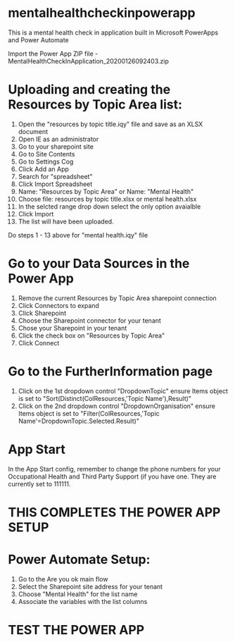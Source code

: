 # mentalhealthcheckinpowerapp
This is a mental health check in application built in Microsoft PowerApps and Power Automate

Import the Power App ZIP file - MentalHealthCheckInApplication_20200126092403.zip

# Uploading and creating the Resources by Topic Area list:

1. Open the "resources by topic title.iqy" file and save as an XLSX document
2. Open IE as an administrator
3. Go to your sharepoint site
4. Go to Site Contents
5. Go to Settings Cog
6. Click Add an App
7. Search for "spreadsheet"
8. Click Import Spreadsheet
9. Name: "Resources by Topic Area" or Name: "Mental Health"
10. Choose file: resources by topic title.xlsx or mental health.xlsx
11. In the selcted range drop down select the only option avaialble
12. Click Import
13. The list will have been uploaded.

Do steps 1 - 13 above for "mental health.iqy" file

# Go to your Data Sources in the Power App

1. Remove the current Resources by Topic Area sharepoint connection
2. Click Connectors to expand
3. Click Sharepoint
4. Choose the Sharepoint connector for your tenant
5. Chose your Sharepoint in your tenant
6. Click the check box on "Resources by Topic Area"
7. Click Connect

# Go to the FurtherInformation page

1. Click on the 1st dropdown control "DropdownTopic" ensure Items object is set to "Sort(Distinct(ColResources,'Topic Name'),Result)"
2. Click on the 2nd dropdown control "DropdownOrganisation" ensure Items object is set to "Filter(ColResources,'Topic Name'=DropdownTopic.Selected.Result)"

# App Start

In the App Start config, remember to change the phone numbers for your Occupational Health and Third Party Support (if you have one.  They are currently set to 111111.

# THIS COMPLETES THE POWER APP SETUP


# Power Automate Setup:

1. Go to the Are you ok main flow
2. Select the Sharepoint site address for your tenant
3. Choose "Mental Health" for the list name
4. Associate the variables with the list columns




# TEST THE POWER APP
